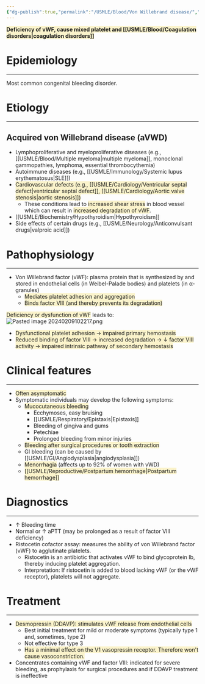 ```yaml
---
{"dg-publish":true,"permalink":"/USMLE/Blood/Von Willebrand disease/","title":"Von Willebrand disease"}
---
```



<span style="background:rgba(240, 200, 0, 0.2)">**Deficiency of vWF, cause mixed platelet and [[USMLE/Blood/Coagulation disorders\|coagulation disorders]]**</span>
# Epidemiology
---
Most common congenital bleeding disorder.
# Etiology
---
## Acquired von Willebrand disease (aVWD)
- Lymphoproliferative and myeloproliferative diseases (e.g., [[USMLE/Blood/Multiple myeloma\|multiple myeloma]], monoclonal gammopathies, lymphoma, essential thrombocythemia)
- Autoimmune diseases (e.g., [[USMLE/Immunology/Systemic lupus erythematosus\|SLE]])
- <span style="background:rgba(240, 200, 0, 0.2)">Cardiovascular defects (e.g., [[USMLE/Cardiology/Ventricular septal defect\|ventricular septal defect]], [[USMLE/Cardiology/Aortic valve stenosis\|aortic stenosis]]) </span>
	- These conditions lead to <span style="background:rgba(240, 200, 0, 0.2)">increased shear stress</span> in blood vessel which can result in <span style="background:rgba(240, 200, 0, 0.2)">increased degradation of vWF</span>.
- [[USMLE/Biochemistry/Hypothyroidism\|Hypothyroidism]]
- Side effects of certain drugs (e.g., [[USMLE/Neurology/Anticonvulsant drugs\|valproic acid]])
# Pathophysiology
---
- Von Willebrand factor (vWF): plasma protein that is synthesized by and stored in endothelial cells (in Weibel-Palade bodies) and platelets (in α-granules)
	- <span style="background:rgba(240, 200, 0, 0.2)">Mediates platelet adhesion and aggregation</span>
	- <span style="background:rgba(240, 200, 0, 0.2)">Binds factor VIII (and thereby prevents its degradation)</span>

<span style="background:rgba(240, 200, 0, 0.2)">Deficiency or dysfunction of vWF</span> leads to:![Pasted image 20240209102217.png](/img/user/appendix/Pasted%20image%2020240209102217.png)
- <span style="background:rgba(240, 200, 0, 0.2)">Dysfunctional platelet adhesion → impaired primary hemostasis</span>
- <span style="background:rgba(240, 200, 0, 0.2)">Reduced binding of factor VIII → increased degradation → ↓ factor VIII activity → impaired intrinsic pathway of secondary hemostasis</span>
# Clinical features
---
- <span style="background:rgba(240, 200, 0, 0.2)">Often asymptomatic</span>
- Symptomatic individuals may develop the following symptoms:
	- <span style="background:rgba(240, 200, 0, 0.2)">Mucocutaneous bleeding</span>
		- Ecchymoses, easy bruising
		- [[USMLE/Respiratory/Epistaxis\|Epistaxis]]
		- Bleeding of gingiva and gums
		- Petechiae
		- Prolonged bleeding from minor injuries
	- <span style="background:rgba(240, 200, 0, 0.2)">Bleeding after surgical procedures or tooth extraction </span>
	- GI bleeding (can be caused by [[USMLE/GI/Angiodysplasia\|angiodysplasia]])
	- <span style="background:rgba(240, 200, 0, 0.2)">Menorrhagia</span> (affects up to 92% of women with vWD) 
	- <span style="background:rgba(240, 200, 0, 0.2)">[[USMLE/Reproductive/Postpartum hemorrhage\|Postpartum hemorrhage]] </span>
# Diagnostics
---
- ↑ Bleeding time
- Normal or ↑ aPTT (may be prolonged as a result of factor VIII deficiency)
- Ristocetin cofactor assay: measures the ability of von Willebrand factor (vWF) to agglutinate platelets.
	- Ristocetin is an antibiotic that activates vWF to bind glycoprotein Ib, thereby inducing platelet aggregation.
	- Interpretation: If ristocetin is added to blood lacking vWF (or the vWF receptor), platelets will not aggregate.
# Treatment
---
- <span style="background:rgba(240, 200, 0, 0.2)">Desmopressin (DDAVP): stimulates vWF release from endothelial cells</span>
	- Best initial treatment for mild or moderate symptoms (typically type 1 and, sometimes, type 2)
	- Not effective for type 3 
	- <span style="background:rgba(240, 200, 0, 0.2)">Has a minimal effect on the V1 vasopressin receptor. Therefore won't cause vasoconstriction.</span>
- Concentrates containing vWF and factor VIII: indicated for severe bleeding, as prophylaxis for surgical procedures and if DDAVP treatment is ineffective
